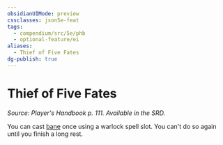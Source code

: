 ```yaml
---
obsidianUIMode: preview
cssclasses: json5e-feat
tags:
  - compendium/src/5e/phb
  - optional-feature/ei
aliases:
  - Thief of Five Fates
dg-publish: true
---
```

# Thief of Five Fates
*Source: Player's Handbook p. 111. Available in the SRD.*  

You can cast [bane](/Admin/CLI/spells/bane.md) once using a warlock spell slot. You can't do so again until you finish a long rest.